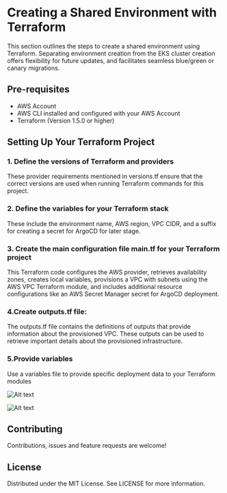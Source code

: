 # Creating a Shared Environment with Terraform

This section outlines the steps to create a shared environment using Terraform. Separating environment creation from the EKS cluster creation offers flexibility for future updates, and facilitates seamless blue/green or canary migrations.


## Pre-requisites
- AWS Account
- AWS CLI installed and configured with your AWS Account
- Terraform (Version 1.5.0 or higher)


## Setting Up Your Terraform Project

### 1. Define the versions of Terraform and providers
    
These provider requirements mentioned in versions.tf ensure that the correct versions are used when running Terraform commands for this project.

### 2. Define the variables for your Terraform stack
    
These include the environment name, AWS region, VPC CIDR, and a suffix for creating a secret for ArgoCD for later stage.

### 3. Create the main configuration file main.tf for your Terraform project
    
This Terraform code configures the AWS provider, retrieves availability zones, creates local variables, provisions a VPC with subnets using the AWS VPC Terraform module, and includes additional resource configurations like an AWS Secret Manager secret for ArgoCD deployment.

### 4.Create outputs.tf file:

The outputs.tf file contains the definitions of outputs that provide information about the provisioned VPC. These outputs can be used to retrieve important details about the provisioned infrastructure.

### 5.Provide variables

Use a variables file to provide specific deployment data to your Terraform modules


![Alt text](https://drive.google.com/uc?export=view&id=1DsVUDfF6bHQzPTZP9e05uGIF00fIMNte)


![Alt text](https://drive.google.com/uc?export=view&id=1oxytls-QW9fTHANw5JfVJA87wuSyFMqR)

## Contributing
Contributions, issues and feature requests are welcome!

## License
Distributed under the MIT License. See LICENSE for more information.